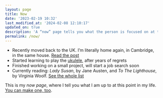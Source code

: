```yaml
---
layout: page
title: Now
date: '2023-02-19 10:32'
last_modified_at: '2024-02-08 12:10:17'
updated_on: true
description: 'A “now” page tells you what the person is focused on at this point in their life.'
permalink: /now/
---
```

<ul class="mb-5">
  <li class="border-bottom mt-2">Recently moved back to the UK. I’m literally home again, in Cambridge, in the same house. <a href="https://silviamaggidesign.com/personal/home-again/">Read the post</a></li>
  <li class="border-bottom mt-2">Started learning to play the <a href="https://silviamaggidesign.com/tag/ukulele/">ukulele</a>, after years of regrets</li>
  <li class="border-bottom mt-2">Finished working on a small project, will start a job search soon</li>
  <li class="border-bottom mt-2">Currently reading: <em>Lady Susan</em>, by Jane Austen, and <em>To The Lighthouse</em>, by Virginia Woolf. <a href="https://silviamaggidesign.com/books/books-im-reading/">See the whole list</a></li>
</ul>


This is my *now page*, where I tell you what I am up to at this point in my life. [You can make one, too](https://nownownow.com/about).